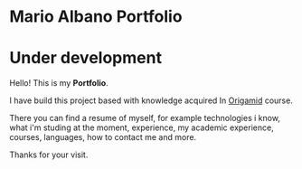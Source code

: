 # Mario Albano Portfolio

# Under development

Hello! This is my **Portfolio**. 

I have build this project based with knowledge acquired In <a href="https://www.origamid.com/">Origamid</a> course. 

There you can find a resume of myself, for example technologies i know, what i'm studing at the moment, experience, my academic experience, courses, languages, how to contact me and more.

Thanks for your visit.
